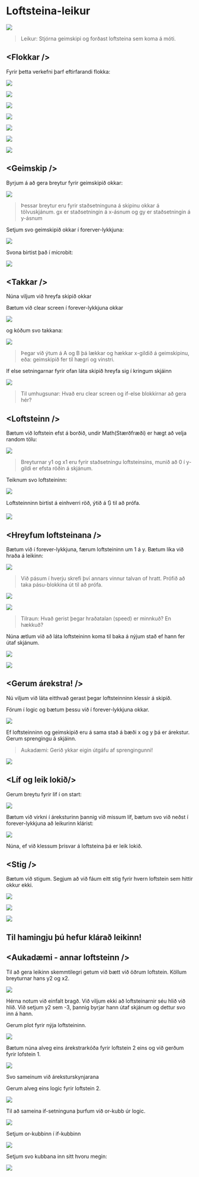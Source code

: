 # Loftsteina-leikur

![](imgs/asteroids.gif?raw=true)

> Leikur: Stjórna geimskipi og forðast loftsteina sem koma á móti.

## &lt;Flokkar />

Fyrir þetta verkefni þarf eftirfarandi flokka:

![](imgs/basic.png?raw=true)

![](imgs/led.png?raw=true)

![](imgs/logic.png?raw=true)

![](imgs/input.png?raw=true)

![](imgs/loops.png?raw=true)

![](imgs/math.png?raw=true)

![](imgs/variables.png?raw=true)

## &lt;Geimskip />

Byrjum á að gera breytur fyrir geimskipið okkar:

![](imgs/1-1.png?raw=true)

> Þessar breytur eru fyrir staðsetninguna á skipinu okkar á tölvuskjánum. gx er staðsetningin á x-ásnum og gy er staðsetningin á y-ásnum

Setjum svo geimskipið okkar í forerver-lykkjuna:

![](imgs/1-2.png?raw=true)

Svona birtist það í microbit:

![](imgs/1-3.png?raw=true)

## &lt;Takkar />

Núna viljum við hreyfa skipið okkar

Bætum við clear screen í forever-lykkjuna okkar

![](imgs/1-4.png?raw=true)

og kóðum svo takkana:

![](imgs/1-5.png?raw=true)

> Þegar við ýtum á A og B þá lækkar og hækkar x-gildið á geimskipinu, eða: geimskipið fer til hægri og vinstri.

If else setningarnar fyrir ofan láta skipið hreyfa sig í kringum skjáinn

![](imgs/1-6.gif?raw=true)

> Til umhugsunar: Hvað eru clear screen og if-else blokkirnar að gera hér?

## &lt;Loftsteinn />

Bætum við loftstein efst á borðið, undir Math(Stærðfræði) er hægt að velja random tölu:

![](imgs/1-7.png?raw=true)

> Breyturnar y1 og x1 eru fyrir staðsetningu loftsteinsins, munið að 0 í y-gildi er efsta röðin á skjánum.

Teiknum svo loftsteininn:

![](imgs/1-8.png?raw=true)

Loftsteinninn birtist á einhverri röð, ýtið á &#128259; til að prófa.

![](imgs/1-9.png?raw=true)

## &lt;Hreyfum loftsteinana />

Bætum við í forever-lykkjuna, færum loftsteininn um 1 á y. Bætum líka við hraða á leikinn:

![](imgs/10.png?raw=true)

> Við pásum í hverju skrefi því annars vinnur talvan of hratt. Prófið að taka pásu-blokkina út til að prófa.

![](imgs/11.png?raw=true)

![](imgs/12.gif?raw=true)

> Tilraun: Hvað gerist þegar hraðatalan (speed) er minnkuð? En hækkuð?

Núna ætlum við að láta loftsteininn koma til baka á nýjum stað ef hann fer útaf skjánum.

![](imgs/13.png?raw=true)

![](imgs/14.gif?raw=true)

## &lt;Gerum árekstra! />

Nú viljum við láta eitthvað gerast þegar loftsteinninn klessir á skipið.

Förum í logic og bætum þessu við í forever-lykkjuna okkar.

![](imgs/15.png?raw=true)

Ef loftsteinninn og geimskipið eru á sama stað á bæði x og y þá er árekstur. Gerum sprengingu á skjáinn. 
> Aukadæmi: Gerið ykkar eigin útgáfu af sprengingunni!

![](imgs/16.gif?raw=true)

## &lt;Líf og leik lokið/>

Gerum breytu fyrir líf í on start:

![](imgs/17.png?raw=true)

Bætum við virkni í áreksturinn þannig við missum líf, bætum svo við neðst í forever-lykkjuna að leikurinn klárist:

![](imgs/18.png?raw=true)

Núna, ef við klessum þrisvar á loftsteina þá er leik lokið.

## &lt;Stig />

Bætum við stigum. Segjum að við fáum eitt stig fyrir hvern loftstein sem hittir okkur ekki.

![](imgs/19.png?raw=true)

![](imgs/20.png?raw=true)

![](imgs/21.png?raw=true)

## Til hamingju þú hefur klárað leikinn!

## &lt;Aukadæmi - annar loftsteinn />

Til að gera leikinn skemmtilegri getum við bætt við öðrum loftstein. Köllum breyturnar hans y2 og x2.

![](imgs/22.png?raw=true)

Hérna notum við einfalt bragð. Við viljum ekki að loftsteinarnir séu hlið við hlið. Við setjum y2 sem -3, þannig byrjar hann útaf skjánum og dettur svo inn á hann.

Gerum plot fyrir nýja loftsteininn.

![](imgs/24.png?raw=true)

Bætum núna alveg eins árekstrarkóða fyrir loftstein 2 eins og við gerðum fyrir lofstein 1.

![](imgs/23.png?raw=true)

Svo sameinum við áreksturskynjarana

Gerum alveg eins logic fyrir loftstein 2.

![](imgs/25.png?raw=true)

Til að sameina if-setninguna þurfum við or-kubb úr logic.

![](imgs/26.png?raw=true)

Setjum or-kubbinn í if-kubbinn

![](imgs/27.png?raw=true)

Setjum svo kubbana inn sitt hvoru megin:

![](imgs/28.png?raw=true)





